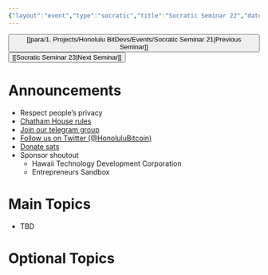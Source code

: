 ```yaml
---
{"layout":"event","type":"socratic","title":"Socratic Seminar 22","date":"2023-05-29","tags":["bitdevs, socratic-22, bitcoin, resource"],"dg-publish":true,"dg-path":"BitDevs/Events/Socratic Seminar 22.md","permalink":"/bit-devs/events/socratic-seminar-22/","dgPassFrontmatter":true,"noteIcon":"3","created":"2023-05-12T19:02:17.526-10:00","updated":"2023-05-12T20:28:34.399-10:00"}
---
```




<button class="obsidian-button previous-seminar">[[para/1. Projects/Honolulu BitDevs/Events/Socratic Seminar 21\|Previous Seminar]]</button> <button class="obsidian-button next-seminar">[[Socratic Seminar 23\|Next Seminar]]</button>

# Announcements

- Respect people’s privacy
- [Chatham House rules](https://www.chathamhouse.org/about-us/chatham-house-rule)
- [Join our telegram group](https://t.me/+Uh9gbHO9EHFkZWJh)
- [Follow us on Twitter (@HonoluluBitcoin)](https://twitter.com/HonoluluBitcoin)
- [Donate sats](http://honolulubitdevs.com/donate)
- Sponsor shoutout
	- Hawaii Technology Development Corporation
	- Entrepreneurs Sandbox

# Main Topics

- TBD

# Optional Topics
